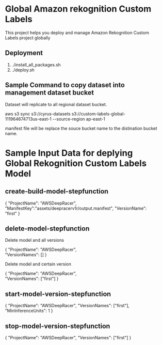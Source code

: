 # Global Amazon rekognition Custom Labels
This project helps you deploy and manage Amazon Rekognition Custom Labels project globally

## Deployment
1. ./install_all_packages.sh
2. ./deploy.sh

## Sample Command to copy dataset into management dataset bucket
Dataset will replicate to all regional dataset bucket.

aws s3 sync s3://cyrus-datasets s3://custom-labels-global-111964674713us-east-1 --source-region ap-east-1 

manifest file will be replace the souce bucket name to the distination bucket name.


# Sample Input Data for deplying Global Rekognition Custom Labels Model
## create-build-model-stepfunction
{
    "ProjectName": "AWSDeepRacer",
  	"ManifestKey":"assets/deepracerv1r/output.manifest",
  	"VersionName": "first"
}


## delete-model-stepfunction
Delete model and all versions

{
    "ProjectName": "AWSDeepRacer",  	
  	"VersionNames": []
}


Delete model and certain version

{
    "ProjectName": "AWSDeepRacer",  	
  	"VersionNames": ["first"]
}


## start-model-version-stepfunction
{
    "ProjectName": "AWSDeepRacer",
  	"VersionNames": ["first"],
  	"MinInferenceUnits": 1
}


## stop-model-version-stepfunction
{
    "ProjectName": "AWSDeepRacer",
  	"VersionNames": ["first"]
}
